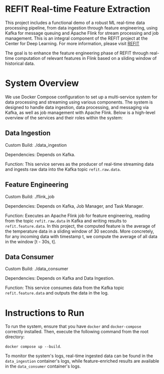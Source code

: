 # REFIT Real-time Feature Extraction
This project includes a functional demo of a robust ML real-time data processing pipeline, from data ingestion through feature engineering, using Kafka for message queuing and Apache Flink for stream processing and job management. This is an integral component of the REFIT project at the Center for Deep Learning. For more information, please visit [REFIT](https://www.mccormick.northwestern.edu/research/deep-learning/projects/refit/)

The goal is to enhance the feature engineering phase of REFIT through real-time computation of relevant features in Flink based on a sliding window of historical data. 

# System Overview
We use Docker Compose configuration to set up a multi-service system for data processing and streaming using various components. The system is designed to handle data ingestion, data processing, and messaging via Kafka, as well as job management with Apache Flink. Below is a high-level overview of the services and their roles within the system:

## Data Ingestion
Custom Build: ./data_ingestion 

Dependencies: Depends on Kafka.

Function: This service serves as the producer of real-time streaming data and ingests raw data into the Kafka topic `refit.raw.data`.

## Feature Engineering
Custom Build: ./flink_job

Dependencies: Depends on Kafka, Job Manager, and Task Manager.

Function: Executes an Apache Flink job for feature engineering, reading from the topic `refit.raw.data` in Kafka and writing results to `refit.feature.data`. In this project, the computed feature is the average of the temperature data in a sliding window of 30 seconds. More concretely, for any incoming data with timestamp t, we compute the average of all data in the window [t - 30s, t].


## Data Consumer
Custom Build: ./data_consumer

Dependencies: Depends on Kafka and Data Ingestion.

Function: This service consumes data from the Kafka topic `refit.feature.data` and outputs the data in the log.

# Instructions to Run

To run the system, ensure that you have `docker` and `docker-compose` correctly installed. Then, execute the following command from the root directory:

`docker compose up --build`.

To monitor the system's logs, real-time ingested data can be found in the `data_ingestion` container's logs, while feature-enriched results are available in the `data_consumer` container's logs.

